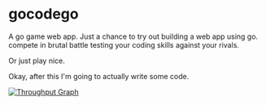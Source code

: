 # gocodego
A go game web app. Just a chance to try out building a web app using go.
compete in brutal battle testing your coding skills against your rivals. 

Or just play nice.

Okay, after this I'm going to actually write some code.


[![Throughput Graph](https://graphs.waffle.io/AlexTheProgrammer/gocodego/throughput.svg)](https://waffle.io/AlexTheProgrammer/gocodego/metrics/throughput)
